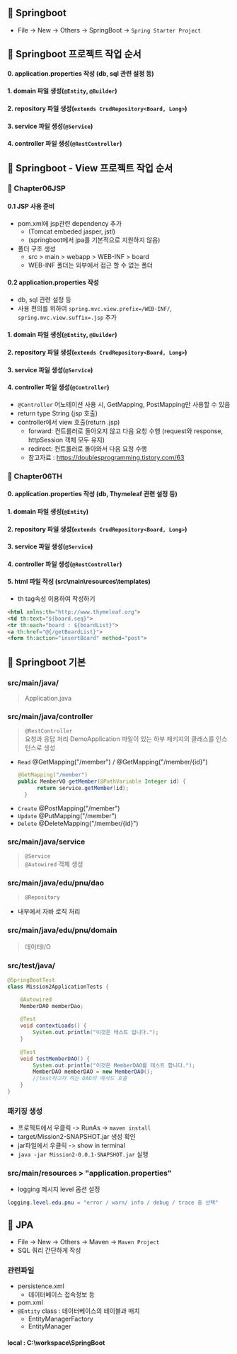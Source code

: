 ## 💜 Springboot
+ File -> New -> Others -> SpringBoot -> `Spring Starter Project`

## 💜 Springboot 프로젝트 작업 순서
#### 0. application.properties 작성 (db, sql 관련 설정 등)
#### 1. domain 파일 생성(`@Entity`, `@Builder`)
#### 2. repository 파일 생성(`extends CrudRepository<Board, Long>`)
#### 3. service 파일 생성(`@Service`)
#### 4. controller 파일 생성(`@RestController`)

## 💜 Springboot - View 프로젝트 작업 순서
### 📰 Chapter06JSP
#### 0.1 JSP 사용 준비
+ pom.xml에 jsp관련 dependency 추가
  + (Tomcat embeded jasper, jstl)
  + (springboot에서 jpa를 기본적으로 지원하지 않음)
+ 폴더 구조 생성
  + src > main > webapp > WEB-INF > board
  + WEB-INF 폴더는 외부에서 접근 할 수 없는 폴더
#### 0.2 application.properties 작성
  + db, sql 관련 설정 등
  + 사용 편의를 위하여 `spring.mvc.view.prefix=/WEB-INF/`, `spring.mvc.view.suffix=.jsp` 추가
#### 1. domain 파일 생성(`@Entity`, `@Builder`)
#### 2. repository 파일 생성(`extends CrudRepository<Board, Long>`)
#### 3. service 파일 생성(`@Service`)
#### 4. controller 파일 생성(`@Controller`)
   + `@Controller` 어노테이션 사용 시, GetMapping, PostMapping만 사용할 수 있음
   + return type String (jsp 호출)
   + controller에서 view 호출(return .jsp)
      + forward: 컨트롤러로 돌아오지 않고 다음 요청 수행 (request와 response, httpSession 객체 모두 유지)
      + redirect: 컨트롤러로 돌아와서 다음 요청 수행   
      + 참고자료 : https://doublesprogramming.tistory.com/63
      
### 📰 Chapter06TH
#### 0. application.properties 작성 (db, Thymeleaf 관련 설정 등)
#### 1. domain 파일 생성(`@Entity`)
#### 2. repository 파일 생성(`extends CrudRepository<Board, Long>`)
#### 3. service 파일 생성(`@Service`)
#### 4. controller 파일 생성(`@RestController`)
#### 5. html 파일 작성 (src\main\resources\templates)
   + th tag속성 이용하여 작성하기
   ```html
   <html xmlns:th="http://www.thymeleaf.org"> 
   <td th:text="${board.seq}">
   <tr th:each="board : ${boardList}">
   <a th:href="@{/getBoardList}">
   <form th:action="insertBoard" method="post">
   ```  

## 💜 Springboot 기본
### src/main/java/
> Application.java

### src/main/java/controller
> `@RestController` <br>
> 요청과 응답 처리
> DemoApplication 파일이 있는 하부 패키지의 클래스를 인스턴스로 생성
  + `Read` @GetMapping("/member") / @GetMapping("/member/{id}")
    ```java
    @GetMapping("/member")
    public MemberVO getMember(@PathVariable Integer id) {
		  return service.getMember(id);
	  }
    ```
  + `Create` @PostMapping("/member")
  + `Update` @PutMapping("/member")
  + `Delete` @DeleteMapping("/member/{id}")
  
### src/main/java/service
> `@Service` <br>
> `@Autowired` 객체 생성

### src/main/java/edu/pnu/dao
> `@Repository` <br>
+ 내부에서 자바 로직 처리

### src/main/java/edu/pnu/domain
> 데이터I/O

### src/test/java/
```java
@SpringBootTest
class Mission2ApplicationTests {

	@Autowired
	MemberDAO memberDao;
	
	@Test
	void contextLoads() {
		System.out.println("이것은 테스트 입니다.");
	}
	
	@Test
	void testMemberDAO() {
		System.out.println("이것은 MemberDAO를 테스트 합니다.");
		MemberDAO memberDAO = new MemberDAO();
		//test하고자 하는 DAO의 메서드 호출
	}
}
```

### 패키징 생성
+ 프로젝트에서 우클릭 -> RunAs -> `maven install`
+ target/Mission2-SNAPSHOT.jar 생성 확인
+ jar파일에서 우클릭 -> show in terminal
+ `java -jar Mission2-0.0.1-SNAPSHOT.jar` 실행

### src/main/resources > "application.properties"
+ logging 메시지 level 옵션 설정
```java
logging.level.edu.pnu = "error / warn/ info / debug / trace 중 선택"
```

## 💜 JPA
+ File -> New -> Others -> Maven -> `Maven Project`
+ SQL 쿼리 간단하게 작성

### 관련파일
+ persistence.xml
   + 데이터베이스 접속정보 등
+ pom.xml
+ `@Entity` class : 데이터베이스의 테이블과 매치
   + EntityManagerFactory 
   + EntityManager


#### local : C:\workspace\SpringBoot
